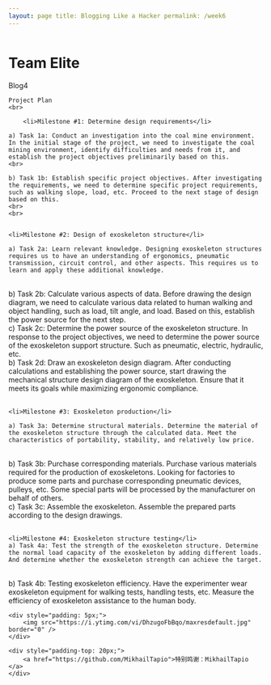 ```yaml
---
layout: page title: Blogging Like a Hacker permalink: /week6
---
```


<html>
<head>
    <meta charset="UTF-8">
    <meta name="description" content="week6's page,let u know me" />
    <meta name="viewport" content="width=device-width, initial-scale=1.0, maximum-scale=1.0, user-scalable=no">


</head>
<body>
     <div class="info-wrap">
      <div class="img">
        <img src="https://s1.ax1x.com/2023/09/03/pPDK2an.png" alt="">
      </div>
      <div class="info-right">
    <h1>Team Elite</h1>	
        <dt>Blog4</dt>

    Project Plan
    <br>
   
        <li>Milestone #1: Determine design requirements</li>
        
    a) Task 1a: Conduct an investigation into the coal mine environment. In the initial stage of the project, we need to investigate the coal mining environment, identify difficulties and needs from it, and establish the project objectives preliminarily based on this.
    <br>
    
    b) Task 1b: Establish specific project objectives. After investigating the requirements, we need to determine specific project requirements, such as walking slope, load, etc. Proceed to the next stage of design based on this.
    <br>
    <br>


    <li>Milestone #2: Design of exoskeleton structure</li>

    a) Task 2a: Learn relevant knowledge. Designing exoskeleton structures requires us to have an understanding of ergonomics, pneumatic transmission, circuit control, and other aspects. This requires us to learn and apply these additional knowledge.
<br>
    b) Task 2b: Calculate various aspects of data. Before drawing the design diagram, we need to calculate various data related to human walking and object handling, such as load, tilt angle, and load. Based on this, establish the power source for the next step.
<br>
    c) Task 2c: Determine the power source of the exoskeleton structure. In response to the project objectives, we need to determine the power source of the exoskeleton support structure. Such as pneumatic, electric, hydraulic, etc.
<br>
    b) Task 2d: Draw an exoskeleton design diagram. After conducting calculations and establishing the power source, start drawing the mechanical structure design diagram of the exoskeleton. Ensure that it meets its goals while maximizing ergonomic compliance.
<br>
<br>

    <li>Milestone #3: Exoskeleton production</li>
 
    a) Task 3a: Determine structural materials. Determine the material of the exoskeleton structure through the calculated data. Meet the characteristics of portability, stability, and relatively low price.
<br>
    b) Task 3b: Purchase corresponding materials. Purchase various materials required for the production of exoskeletons. Looking for factories to produce some parts and purchase corresponding pneumatic devices, pulleys, etc. Some special parts will be processed by the manufacturer on behalf of others.
<br>
    c) Task 3c: Assemble the exoskeleton. Assemble the prepared parts according to the design drawings.
<br>
        <br>
     

    <li>Milestone #4: Exoskeleton structure testing</li>
    a) Task 4a: Test the strength of the exoskeleton structure. Determine the normal load capacity of the exoskeleton by adding different loads. And determine whether the exoskeleton strength can achieve the target.
<br>
    b) Task 4b: Testing exoskeleton efficiency. Have the experimenter wear exoskeleton equipment for walking tests, handling tests, etc. Measure the efficiency of exoskeleton assistance to the human body.
<br>



    <div style="padding: 5px;">
        <img src="https://i.ytimg.com/vi/DhzugoFbBqo/maxresdefault.jpg" border="0" />
    </div>
        
    <div style="padding-top: 20px;">
        <a href="https://github.com/MikhailTapio">特别鸣谢：MikhailTapio </a>
    </div>
